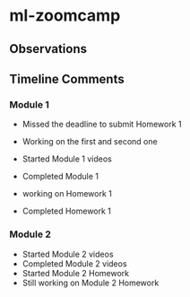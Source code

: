 # ml-zoomcamp

## Observations

## Timeline Comments

### Module 1

-   Missed the deadline to submit Homework 1
-   Working on the first and second one

-   Started Module 1 videos
-   Completed Module 1
-   working on Homework 1
-   Completed Homework 1

### Module 2

-   Started Module 2 videos
-   Completed Module 2 videos
-   Started Module 2 Homework
-   Still working on Module 2 Homework
